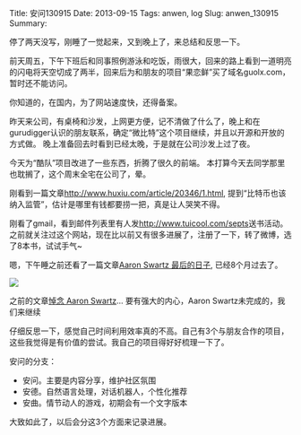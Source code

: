Title: 安问130915
Date: 2013-09-15
Tags: anwen, log
Slug: anwen_130915
Summary:

停了两天没写，刚睡了一觉起来，又到晚上了，来总结和反思一下。

前天周五，下午下班后和同事照例游泳和吃饭，雨很大，回来的路上看到一道明亮的闪电将天空切成了两半，回来后为和朋友的项目“果恋鲜”买了域名guolx.com，暂时还不能访问。

你知道的，在国内，为了网站速度快，还得备案。

昨天来公司，有桌椅和沙发，上网更方便，记不清做了什么了，晚上和在gurudigger认识的朋友联系，确定“微比特”这个项目继续，并且以开源和开放的方式做。
晚上准备回去时看到已经太晚，于是就在公司沙发上过了夜。

今天为“酷队”项目改进了一些东西，折腾了很久的前端。
本打算今天去同学那里也耽搁了，这个周末全宅在公司了，晕。

刚看到一篇文章<http://www.huxiu.com/article/20346/1.html>, 提到“比特币也该纳入监管”，估计是哪里有钱都要捞一把，真是让人哭笑不得。

刚看了gmail，看到邮件列表里有人发<http://www.tuicool.com/septs>送书活动。之前就关注过这个网站，现在比以前又有很多进展了，注册了一下，转了微博，选了8本书，试试手气~

嗯，下午睡之前还看了一篇文章[Aaron Swartz 最后的日子](http://www.ifanr.com/300354), 已经8个月过去了。

![](http://cdn.ifanr.cn/wp-content/uploads/2013/06/Aaron_Swartz.jpg)

之前的文章[悼念 Aaron Swartz](http://www.ifanr.com/234104)...
要有强大的内心，Aaron Swartz未完成的，我们来继续

仔细反思一下，感觉自己时间利用效率真的不高。自己有3个与朋友合作的项目，这些我觉得是有价值的尝试。我自己的项目得好好梳理一下了。

安问的分支：

- 安问。主要是内容分享，维护社区氛围
- 安德。自然语言处理，对话机器人，个性化推荐
- 安曲。情节动人的游戏，初期会有一个文字版本

大致如此了，以后会分这3个方面来记录进展。
